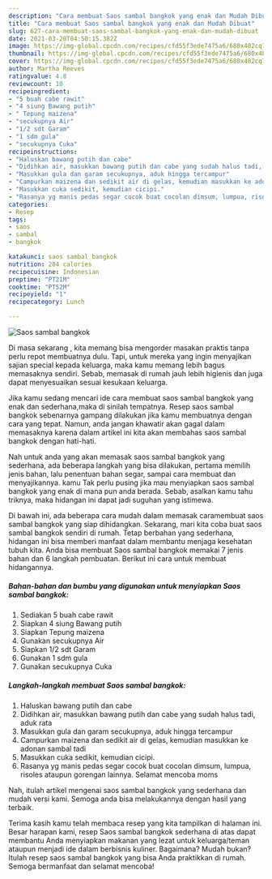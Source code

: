 ```yaml
---
description: "Cara membuat Saos sambal bangkok yang enak dan Mudah Dibuat"
title: "Cara membuat Saos sambal bangkok yang enak dan Mudah Dibuat"
slug: 627-cara-membuat-saos-sambal-bangkok-yang-enak-dan-mudah-dibuat
date: 2021-03-20T04:50:15.382Z
image: https://img-global.cpcdn.com/recipes/cfd55f3ede7475a6/680x482cq70/saos-sambal-bangkok-foto-resep-utama.jpg
thumbnail: https://img-global.cpcdn.com/recipes/cfd55f3ede7475a6/680x482cq70/saos-sambal-bangkok-foto-resep-utama.jpg
cover: https://img-global.cpcdn.com/recipes/cfd55f3ede7475a6/680x482cq70/saos-sambal-bangkok-foto-resep-utama.jpg
author: Martha Reeves
ratingvalue: 4.8
reviewcount: 10
recipeingredient:
- "5 buah cabe rawit"
- "4 siung Bawang putih"
- " Tepung maizena"
- "secukupnya Air"
- "1/2 sdt Garam"
- "1 sdm gula"
- "secukupnya Cuka"
recipeinstructions:
- "Haluskan bawang putih dan cabe"
- "Didihkan air, masukkan bawang putih dan cabe yang sudah halus tadi, aduk rata"
- "Masukkan gula dan garam secukupnya, aduk hingga tercampur"
- "Campurkan maizena dan sedikit air di gelas, kemudian masukkan ke adonan sambal tadi"
- "Masukkan cuka sedikit, kemudian cicipi."
- "Rasanya yg manis pedas segar cocok buat cocolan dimsum, lumpua, risoles ataupun gorengan lainnya. Selamat mencoba moms"
categories:
- Resep
tags:
- saos
- sambal
- bangkok

katakunci: saos sambal bangkok 
nutrition: 284 calories
recipecuisine: Indonesian
preptime: "PT21M"
cooktime: "PT52M"
recipeyield: "1"
recipecategory: Lunch

---
```



![Saos sambal bangkok](https://img-global.cpcdn.com/recipes/cfd55f3ede7475a6/680x482cq70/saos-sambal-bangkok-foto-resep-utama.jpg)

Di masa  sekarang , kita memang bisa mengorder masakan praktis tanpa perlu repot membuatnya dulu. Tapi, untuk mereka yang ingin menyajikan sajian special kepada keluarga, maka kamu memang lebih bagus memasaknya sendiri. Sebab, memasak di rumah jauh lebih higienis dan juga dapat menyesuaikan sesuai kesukaan keluarga.

Jika kamu sedang mencari ide cara membuat saos sambal bangkok yang enak dan sederhana,maka di sinilah tempatnya. Resep saos sambal bangkok  sebenarnya gampang dilakukan jika kamu membuatnya dengan cara yang tepat. Namun, anda jangan khawatir akan gagal dalam memasaknya 
karena dalam artikel ini kita akan membahas saos sambal bangkok dengan hati-hati.  



Nah untuk anda yang akan memasak saos sambal bangkok yang sederhana, ada beberapa langkah yang bisa dilakukan, pertama memilih jenis bahan, lalu penentuan bahan segar, sampai cara membuat dan menyajikannya. kamu Tak perlu pusing jika mau menyiapkan saos sambal bangkok yang enak di mana pun anda berada. Sebab, asalkan kamu  tahu triknya, maka hidangan ini dapat jadi suguhan yang istimewa.

Di bawah ini, ada beberapa cara mudah dalam memasak caramembuat saos sambal bangkok yang siap dihidangkan. Sekarang, mari kita coba buat saos sambal bangkok sendiri di rumah. Tetap berbahan yang sederhana, hidangan ini bisa memberi manfaat dalam membantu menjaga kesehatan tubuh kita. Anda bisa membuat Saos sambal bangkok memakai 7 jenis bahan dan 6 langkah pembuatan. Berikut ini cara untuk membuat hidangannya.

<!--inarticleads1-->

##### Bahan-bahan dan bumbu yang digunakan untuk menyiapkan Saos sambal bangkok:

1. Sediakan 5 buah cabe rawit
1. Siapkan 4 siung Bawang putih
1. Siapkan  Tepung maizena
1. Gunakan secukupnya Air
1. Siapkan 1/2 sdt Garam
1. Gunakan 1 sdm gula
1. Gunakan secukupnya Cuka




<!--inarticleads2-->

##### Langkah-langkah membuat Saos sambal bangkok:

1. Haluskan bawang putih dan cabe
1. Didihkan air, masukkan bawang putih dan cabe yang sudah halus tadi, aduk rata
1. Masukkan gula dan garam secukupnya, aduk hingga tercampur
1. Campurkan maizena dan sedikit air di gelas, kemudian masukkan ke adonan sambal tadi
1. Masukkan cuka sedikit, kemudian cicipi.
1. Rasanya yg manis pedas segar cocok buat cocolan dimsum, lumpua, risoles ataupun gorengan lainnya. Selamat mencoba moms




Nah, itulah artikel mengenai  saos sambal bangkok  yang sederhana dan mudah versi kami. Semoga anda bisa melakukannya dengan hasil yang terbaik. 

Terima kasih kamu telah membaca resep yang kita tampilkan di halaman ini. Besar harapan kami, resep  Saos sambal bangkok sederhana di atas dapat membantu Anda menyiapkan makanan yang lezat untuk keluarga/teman ataupun menjadi ide dalam berbisnis kuliner. Bagaimana? Mudah bukan? Itulah resep saos sambal bangkok yang bisa Anda praktikkan di rumah. Semoga bermanfaat dan selamat mencoba!

